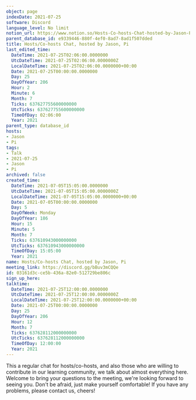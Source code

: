 ```yaml
---
object: page
indexDate: 2021-07-25
software: Discord
language_level: No limit
notion_url: https://www.notion.so/Hosts-Co-hosts-Chat-hosted-by-Jason-Pi-03161d3cce5b436a82e0512729be806c
parent_database_id: e9339446-880f-4ef0-8ad7-8ad1f507dded
title: Hosts/Co-hosts Chat, hosted by Jason, Pi
last_edited_time:
  DateTime: 2021-07-25T02:06:00.0000000
  UtcDateTime: 2021-07-25T02:06:00.0000000Z
  LocalDateTime: 2021-07-25T02:06:00.0000000+00:00
  Date: 2021-07-25T00:00:00.0000000
  Day: 25
  DayOfYear: 206
  Hour: 2
  Minute: 6
  Month: 7
  Ticks: 637627755600000000
  UtcTicks: 637627755600000000
  TimeOfDay: 02:06:00
  Year: 2021
parent_type: database_id
hosts:
- Jason
- Pi
tags:
- Talk
- 2021-07-25
- Jason
- Pi
archived: false
created_time:
  DateTime: 2021-07-05T15:05:00.0000000
  UtcDateTime: 2021-07-05T15:05:00.0000000Z
  LocalDateTime: 2021-07-05T15:05:00.0000000+00:00
  Date: 2021-07-05T00:00:00.0000000
  Day: 5
  DayOfWeek: Monday
  DayOfYear: 186
  Hour: 15
  Minute: 5
  Month: 7
  Ticks: 637610943000000000
  UtcTicks: 637610943000000000
  TimeOfDay: 15:05:00
  Year: 2021
name: Hosts/Co-hosts Chat, hosted by Jason, Pi
meeting_link: https://discord.gg/bBuv3mCQQe
id: 03161d3c-ce5b-436a-82e0-512729be806c
sign_up_here: 
talktime:
  DateTime: 2021-07-25T12:00:00.0000000
  UtcDateTime: 2021-07-25T12:00:00.0000000Z
  LocalDateTime: 2021-07-25T12:00:00.0000000+00:00
  Date: 2021-07-25T00:00:00.0000000
  Day: 25
  DayOfYear: 206
  Hour: 12
  Month: 7
  Ticks: 637628112000000000
  UtcTicks: 637628112000000000
  TimeOfDay: 12:00:00
  Year: 2021
---
```







This a regular chat for hosts/co-hosts, and also those who are willing to contribute in our learning community, we talk about almost everything here. Welcome to bring your questions to the meeting, we're looking forward to seeing you. Don't be afraid, just make yourself comfortable!
If you have any problems, please contact us, cheers!




